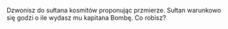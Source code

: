 Dzwonisz do sułtana kosmitów proponując przmierze. Sułtan warunkowo się godzi o ile wydasz mu kapitana Bombę. Co robisz?